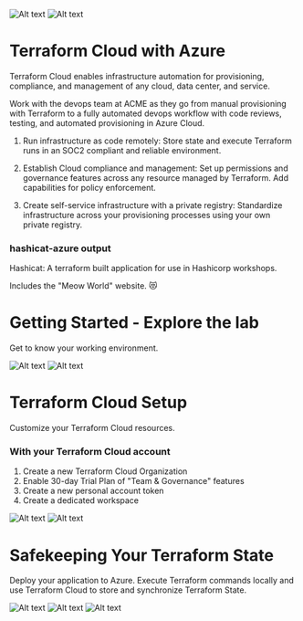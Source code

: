 ![Alt text](image-4.png)
![Alt text](image-5.png)
# Terraform Cloud with Azure
Terraform Cloud enables infrastructure automation for provisioning, compliance, and management of any cloud, data center, and service.

Work with the devops team at ACME as they go from manual provisioning with Terraform to a fully automated devops workflow with code reviews, testing, and automated provisioning in Azure Cloud.

1. Run infrastructure as code remotely: Store state and execute Terraform runs in an SOC2 compliant and reliable environment.

2. Establish Cloud compliance and management: Set up permissions and governance features across any resource managed by Terraform. Add capabilities for policy enforcement.

3. Create self-service infrastructure with a private registry: Standardize infrastructure across your provisioning processes using your own private registry.



### hashicat-azure output
Hashicat: A terraform built application for use in Hashicorp workshops.

Includes the "Meow World" website. 😻

# Getting Started - Explore the lab
Get to know your working environment.

![Alt text](image-6.png)
![Alt text](image-7.png)

# Terraform Cloud Setup
Customize your Terraform Cloud resources.

### With your Terraform Cloud account

1. Create a new Terraform Cloud Organization
2. Enable 30-day Trial Plan of "Team & Governance" features
3. Create a new personal account token
4. Create a dedicated workspace

![Alt text](image-8.png)
![Alt text](image-9.png)

# Safekeeping Your Terraform State
Deploy your application to Azure. Execute Terraform commands locally and use Terraform Cloud to store and synchronize Terraform State.

![Alt text](image-10.png)
![Alt text](image-11.png)
![Alt text](image-12.png)